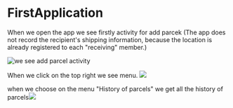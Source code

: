 # FirstApplication
When we open the app we see firstly activity for add parcek
(The app does not record the recipient's shipping information, because the location is already registered to each "receiving" member.)

![we see add parcel activity](https://firebasestorage.googleapis.com/v0/b/first-application-1b4c2.appspot.com/o/addParcelActivity.png?alt=media&token=8a05a7dc-9fd8-44c2-87eb-4775b0167731)

When we click on the top right we see menu. ![](https://firebasestorage.googleapis.com/v0/b/first-application-1b4c2.appspot.com/o/menuActivity.png?alt=media&token=aaf9a8f4-9647-44ad-8fed-cdd4ef241428)

when we choose on the menu "History of parcels" we get all the history of parcels![](https://firebasestorage.googleapis.com/v0/b/first-application-1b4c2.appspot.com/o/historyParcels.png?alt=media&token=6c9d2125-1774-4c77-89e1-7252cbef3df5)
 
 
